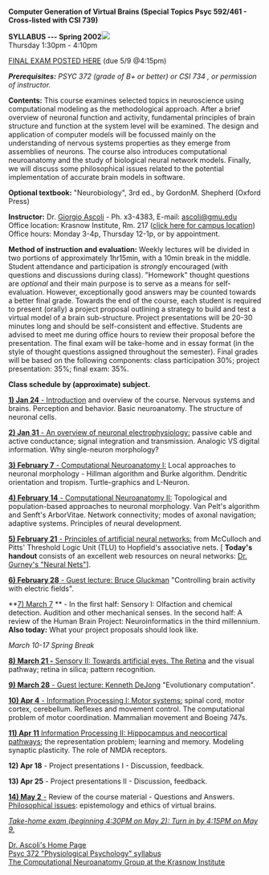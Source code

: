 **Computer Generation of Virtual Brains   (Special Topics Psyc 592/461 -
Cross-listed with CSI 739)**

  
**SYLLABUS     \---    Spring 2002**![](bic.JPG)  
Thursday 1:30pm - 4:10pm

[FINAL  EXAM  POSTED  HERE](M461_02/finalexam.html) (due 5/9 @4:15pm)

_**Prerequisites:** PSYC 372 (grade of B+ or better) or CSI 734 , or
permission of instructor._

**Contents:** This course examines selected topics in neuroscience using
computational modeling as the methodological approach. After a brief overview
of neuronal function and activity, fundamental principles of brain structure
and function at the system level will be examined. The design and application
of computer models will be focussed mainly on the understanding of nervous
systems properties as they emerge from assemblies of neurons. The course also
introduces computational neuroanatomy and the study of biological neural
network models. Finally, we will discuss some philosophical issues related to
the potential implementation of accurate brain models in software.

**Optional textbook:** "Neurobiology", 3rd ed., by GordonM. Shepherd (Oxford
Press)

**Instructor:** Dr. [Giorgio
Ascoli](http://www.krasnow.gmu.edu/ascoli/index.html)  \- Ph. x3-4383, E-mail:
[ascoli@gmu.edu](mailto:ascoli@gmu.edu)  
Office location: Krasnow Institute, Rm. 217 ([click here for campus
location](http://www.gmu.edu/departments/krasnow/map_zoom.htm))  
Office hours: Monday 3-4p, Thursday 12-1p, or by appointment.

**Method of instruction and evaluation:** Weekly lectures will be divided in
two portions of approximately 1hr15min, with a 10min break in the middle.
Student attendance and participation is _strongly_ encouraged (with questions
and discussions during class). "Homework" thought questions are _optional_ and
their main purpose is to serve as a means for self-evaluation. However,
exceptionally good answers may be counted towards a better final grade.
Towards the end of the course, each student is required to present (orally) a
project proposal outlining a strategy to build and test a virtual model of a
brain sub-structure. Project presentations will be 20-30 minutes long and
should be self-consistent and effective. Students are advised to meet me
during office hours to review their proposal before the presentation. The
final exam will be take-home and in essay format (in the style of thought
questions assigned throughout the semester). Final grades will be based on the
following components: class participation 30%; project presentation: 35%;
final   exam: 35%.

**Class schedule by (approximate) subject.**

[**1) Jan 24** \- Introduction](M461_02/classone.htm) and overview of the
course. Nervous systems and brains. Perception and behavior. Basic
neuroanatomy. The structure of neuronal cells.

[**2) Jan 31** \- An overview of neuronal
electrophysiology:](M461_02/Cla2.html) passive cable and active conductance;
signal integration and transmission. Analogic VS digital information. Why
single-neuron morphology?

[**3) February 7** \- Computational Neuroanatomy I:](M461_02/Cla3.html) Local
approaches to neuronal morphology - Hillman algorithm and Burke algorithm.
Dendritic orientation and tropism. Turtle-graphics and L-Neuron.

[**4) February 14** \- Computational Neuroanatomy II:](M461_02/Cla4.html)
Topological and population-based approaches to neuronal morphology. Van Pelt's
algorithm and Senft's ArborVitae. Network connectivity; modes of axonal
navigation; adaptive systems. Principles of neural development.

[**5) February 21** \- Principles of artificial neural
networks:](http://www.shef.ac.uk/psychology/gurney/notes/contents.html) from
McCulloch and Pitts' Threshold Logic Unit (TLU) to Hopfield's associative
nets. [ **Today's handout** consists of an excellent web resources on neural
networks: [Dr. Gurney's "Neural
Nets"](http://www.shef.ac.uk/psychology/gurney/notes/contents.html)].

[**6) February 28** \- Guest lecture: Bruce
Gluckman](http://complex.gmu.edu/neural/personnel/gluckman.html) "Controlling
brain activity with electric fields".

**[7) March 7](M461_02/Cla7.html) ** \- In the first half: Sensory I:
Olfaction and chemical detection. Audition and other mechanical senses. In the
second half: A review of the Human Brain Project: Neuroinformatics in the
third millennium. **Also today:** What your project proposals should look
like.

_March 10-17 Spring Break_

[**8) March 21 -** Sensory II: Towards artificial eyes. The
Retina](M461_02/Cla8.html) and the visual pathway; retina in silica; pattern
recognition.

[**9) March 28** \- Guest lecture: Kenneth DeJong](http://cs.gmu.edu/~eclab/)
"Evolutionary computation".

[**10) Apr 4** \- Information Processing I: Motor
systems:](M461_02/Cla10.html) spinal cord, motor cortex, cerebellum. Reflexes
and movement control. The computational problem of motor coordination.
Mammalian movement and Boeing 747s.

[**11) Apr 11** Information Processing II: Hippocampus and neocortical
pathways](M461_02/Cla11.html); the representation problem; learning and
memory. Modeling synaptic plasticity. The role of NMDA receptors.

**12) Apr 18** \- Project presentations I - Discussion, feedback.

**13) Apr 25** \- Project presentations II - Discussion, feedback.

[**14) May 2** -](http://www.u.arizona.edu/~chalmers/online.html) Review of
the course material - Questions and Answers. [Philosophical
issues](http://www.u.arizona.edu/~chalmers/online.html): epistemology and
ethics of virtual brains.

_[Take-home exam (beginning 4:30PM on May 2): Turn in by 4:15PM on May
9.](M461_02/finalexam.html)_

[Dr. Ascoli's Home Page](http://www.krasnow.gmu.edu/ascoli/index.html)  
[Psyc 372 "Physiological Psychology"
syllabus](http://www.krasnow.gmu.edu/ascoli/Teaching/Psyc372_01/index.html)  
[The Computational Neuroanatomy Group at the Krasnow
Institute](http://www.krasnow.gmu.edu/ascoli/CNG/index.htm)

